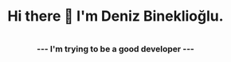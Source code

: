  <h1 align="center"> Hi there 👋 I'm Deniz Bineklioğlu.<h1>

<h3 align="center"> --- I'm trying to be a good developer --- <h3>

<!--
**denizbineklioglu/denizbineklioglu** is a ✨ _special_ ✨ repository because its `README.md` (this file) appears on your GitHub profile.





Here are some ideas to get you started:

- 🌱 I’m currently learning C#, ASP.NET Core, SQL Server,PostgreSQL, Object Orianted Programming, Aspect Oriented Programming, SOLID Principle
- 🔭 I’m currently working on <h3> RENT A CAR PROJECT <h3>


<a href="https://www.linkedin.com/in/deniz-bineklioğlu-b92a941b6/" target="blank"><img align="center" src="https://cdn.jsdelivr.net/npm/simple-icons@3.0.1/icons/linkedin.svg" alt="https://www.linkedin.com/in/deniz-bineklioğlu-b92a941b6/" height="30" width="40" /></a>

<img src="https://raw.githubusercontent.com/devicons/devicon/master/icons/csharp/csharp-original.svg" alt="csharp" width="40" height="40"/> </a> <a href="https://www.w3schools.com/css/" target="_blank"> 
<img src="https://raw.githubusercontent.com/devicons/devicon/master/icons/angularjs/angularjs-original-wordmark.svg" alt="angularjs" width="40" height="40"/> 
